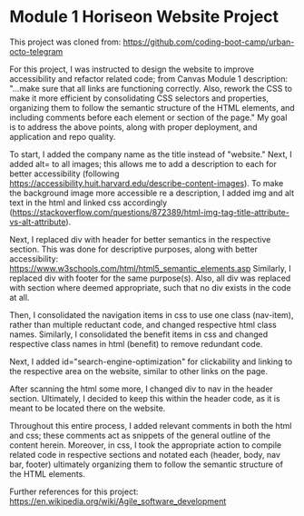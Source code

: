# Module 1 Horiseon Website Project
This project was cloned from: https://github.com/coding-boot-camp/urban-octo-telegram 

For this project, I was instructed to design the website to improve accessibility and refactor related code; from Canvas Module 1 description: "…make sure that all links are functioning correctly. Also, rework the CSS to make it more efficient by consolidating CSS selectors and properties, organizing them to follow the semantic structure of the HTML elements, and including comments before each element or section of the page." My goal is to address the above points, along with proper deployment, and application and repo quality. 

To start, I added the company name as the title instead of "website." Next, I added alt= to all images; this allows me to add a description to each for better accessibility (following https://accessibility.huit.harvard.edu/describe-content-images). To make the background image more accessible re a description, I added img and alt text in the html and linked css accordingly (https://stackoverflow.com/questions/872389/html-img-tag-title-attribute-vs-alt-attribute). 

Next, I replaced div with header for better semantics in the respective section. This was done for descriptive purposes, along with better accessibility: https://www.w3schools.com/html/html5_semantic_elements.asp Similarly, I replaced div with footer for the same purpose(s). Also, all div was replaced with section where deemed appropriate, such that no div exists in the code at all. 

Then, I consolidated the navigation items in css to use one class (nav-item), rather than multiple reductant code, and changed respective html class names. Similarly, I consolidated the benefit items in css and changed respective class names in html (benefit) to remove redundant code. 

Next, I added id="search-engine-optimization" for clickability and linking to the respective area on the website, similar to other links on the page.

After scanning the html some more, I changed div to nav in the header section. Ultimately, I decided to keep this within the header code, as it is meant to be located there on the website.  

Throughout this entire process, I added relevant comments in both the html and css; these comments act as snippets of the general outline of the content herein. Moreover, in css, I took the appropriate action to compile related code in respective sections and notated each (header, body, nav bar, footer) ultimately organizing them to follow the semantic structure of the HTML elements. 

Further references for this project: https://en.wikipedia.org/wiki/Agile_software_development